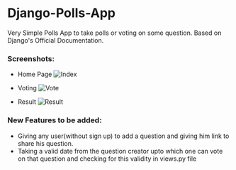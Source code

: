 # Django-Polls-App
Very Simple Polls App to take polls or voting on some question.
Based on Django's Official Documentation.

### Screenshots:
- Home Page
![Index](https://user-images.githubusercontent.com/51286676/59140513-1a52c600-89bc-11e9-86a7-629190e7f0fe.PNG)

- Voting
![Vote](https://user-images.githubusercontent.com/51286676/59140520-3d7d7580-89bc-11e9-991b-17c7e9421e73.PNG)

- Result
![Result](https://user-images.githubusercontent.com/51286676/59140525-5f76f800-89bc-11e9-9614-a11fb31973b6.PNG)

### New Features to be added:
- Giving any user(without sign up) to add a question and giving him link to share his question.
- Taking a valid date from the question creator upto which one can vote on that question and checking for this validity in views.py file
